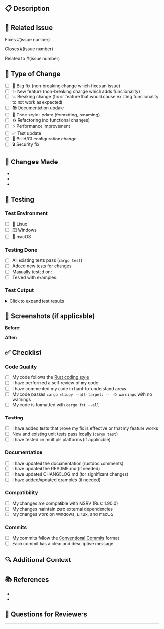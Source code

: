 <!-- 
Thanks for contributing to ZFish! 🦈
Please fill out this template to help us review your PR quickly.
-->

## 📋 Description

<!-- Provide a clear and concise description of what this PR does -->



## 🔗 Related Issue

<!-- Link to the issue this PR addresses -->
Fixes #(issue number)
<!-- or -->
Closes #(issue number)
<!-- or -->
Related to #(issue number)

## 🎯 Type of Change

<!-- Mark the relevant option with an 'x' -->

- [ ] 🐛 Bug fix (non-breaking change which fixes an issue)
- [ ] ✨ New feature (non-breaking change which adds functionality)
- [ ] 💥 Breaking change (fix or feature that would cause existing functionality to not work as expected)
- [ ] 📚 Documentation update
- [ ] 🎨 Code style update (formatting, renaming)
- [ ] ♻️ Refactoring (no functional changes)
- [ ] ⚡ Performance improvement
- [ ] ✅ Test update
- [ ] 🔧 Build/CI configuration change
- [ ] 🔒 Security fix

## 📝 Changes Made

<!-- List the main changes in this PR -->

- 
- 
- 

## 🧪 Testing

### Test Environment

<!-- Mark all that apply -->

- [ ] 🐧 Linux
- [ ] 🪟 Windows
- [ ] 🍎 macOS

### Testing Done

<!-- Describe the tests you ran and how to reproduce them -->

- [ ] All existing tests pass (`cargo test`)
- [ ] Added new tests for changes
- [ ] Manually tested on: <!-- specify OS/platform -->
- [ ] Tested with examples: <!-- list which examples -->

### Test Output

<details>
<summary>Click to expand test results</summary>

```bash
# Paste relevant test output here
cargo test
```

</details>

## 📸 Screenshots (if applicable)

<!-- Add screenshots or terminal output demonstrating the changes -->

**Before:**
<!-- Screenshot or description of behavior before changes -->

**After:**
<!-- Screenshot or description of behavior after changes -->

## ✅ Checklist

<!-- Mark completed items with an 'x' -->

### Code Quality

- [ ] My code follows the [Rust coding style](https://doc.rust-lang.org/1.0.0/style/)
- [ ] I have performed a self-review of my code
- [ ] I have commented my code in hard-to-understand areas
- [ ] My code passes `cargo clippy --all-targets -- -D warnings` with no warnings
- [ ] My code is formatted with `cargo fmt --all`

### Testing

- [ ] I have added tests that prove my fix is effective or that my feature works
- [ ] New and existing unit tests pass locally (`cargo test`)
- [ ] I have tested on multiple platforms (if applicable)

### Documentation

- [ ] I have updated the documentation (rustdoc comments)
- [ ] I have updated the README.md (if needed)
- [ ] I have updated CHANGELOG.md (for significant changes)
- [ ] I have added/updated examples (if needed)

### Compatibility

- [ ] My changes are compatible with MSRV (Rust 1.90.0)
- [ ] My changes maintain zero external dependencies
- [ ] My changes work on Windows, Linux, and macOS

### Commits

- [ ] My commits follow the [Conventional Commits](https://www.conventionalcommits.org/) format
- [ ] Each commit has a clear and descriptive message

## 🔍 Additional Context

<!-- Add any other context about the PR here -->



## 📚 References

<!-- Add links to relevant documentation, issues, or discussions -->

- 
- 

## 🤔 Questions for Reviewers

<!-- Any specific areas you'd like feedback on? -->



---

<!-- 
By submitting this PR, you agree that your contributions will be 
licensed under the MIT License.
-->

